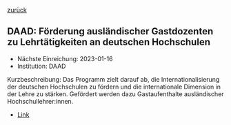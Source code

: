[zurück](/funding/)

## DAAD: Förderung ausländischer Gastdozenten zu Lehrtätigkeiten an deutschen Hochschulen

* Nächste Einreichung: 2023-01-16
* Institution: DAAD

Kurzbeschreibung: Das Programm zielt darauf ab, die Internationalisierung der deutschen Hochschulen zu fördern und die internationale Dimension in der Lehre zu stärken. Gefördert werden dazu Gastaufenthalte ausländischer Hochschullehrer:innen.

* [Link](https://www.daad.de/de/infos-services-fuer-hochschulen/weiterfuehrende-infos-zu-daad-foerderprogrammen/gastdozentenprogramm/)